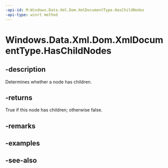 ----api-id: M:Windows.Data.Xml.Dom.XmlDocumentType.HasChildNodes
-api-type: winrt method
---<!-- Method syntaxpublic bool HasChildNodes()--># Windows.Data.Xml.Dom.XmlDocumentType.HasChildNodes## -descriptionDetermines whether a node has children.## -returnsTrue if this node has children; otherwise false.## -remarks## -examples## -see-also